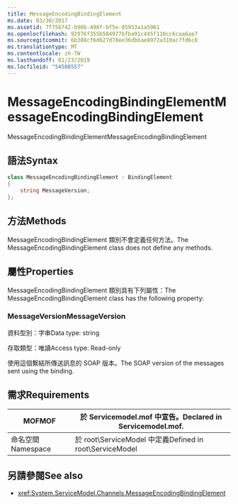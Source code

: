 ```yaml
---
title: MessageEncodingBindingElement
ms.date: 03/30/2017
ms.assetid: 7f750742-b96b-498f-bf5e-05933a1a5961
ms.openlocfilehash: 92976f355b584977bfba91c445f110cc6caa6ae7
ms.sourcegitcommit: 6b308cf6d627d78ee36dbbae8972a310ac7fd6c8
ms.translationtype: MT
ms.contentlocale: zh-TW
ms.lasthandoff: 01/23/2019
ms.locfileid: "54508557"
---
```

# <a name="messageencodingbindingelement"></a><span data-ttu-id="0dfe4-102">MessageEncodingBindingElement</span><span class="sxs-lookup"><span data-stu-id="0dfe4-102">MessageEncodingBindingElement</span></span>
<span data-ttu-id="0dfe4-103">MessageEncodingBindingElement</span><span class="sxs-lookup"><span data-stu-id="0dfe4-103">MessageEncodingBindingElement</span></span>  
  
## <a name="syntax"></a><span data-ttu-id="0dfe4-104">語法</span><span class="sxs-lookup"><span data-stu-id="0dfe4-104">Syntax</span></span>  
```csharp
class MessageEncodingBindingElement : BindingElement
{
    string MessageVersion;  
};  
 ```
  
## <a name="methods"></a><span data-ttu-id="0dfe4-105">方法</span><span class="sxs-lookup"><span data-stu-id="0dfe4-105">Methods</span></span>  
 <span data-ttu-id="0dfe4-106">MessageEncodingBindingElement 類別不會定義任何方法。</span><span class="sxs-lookup"><span data-stu-id="0dfe4-106">The MessageEncodingBindingElement class does not define any methods.</span></span>  
  
## <a name="properties"></a><span data-ttu-id="0dfe4-107">屬性</span><span class="sxs-lookup"><span data-stu-id="0dfe4-107">Properties</span></span>  
 <span data-ttu-id="0dfe4-108">MessageEncodingBindingElement 類別具有下列屬性：</span><span class="sxs-lookup"><span data-stu-id="0dfe4-108">The MessageEncodingBindingElement class has the following property:</span></span>  
  
### <a name="messageversion"></a><span data-ttu-id="0dfe4-109">MessageVersion</span><span class="sxs-lookup"><span data-stu-id="0dfe4-109">MessageVersion</span></span>  
 <span data-ttu-id="0dfe4-110">資料型別：字串</span><span class="sxs-lookup"><span data-stu-id="0dfe4-110">Data type: string</span></span>  
  
 <span data-ttu-id="0dfe4-111">存取類型：唯讀</span><span class="sxs-lookup"><span data-stu-id="0dfe4-111">Access type: Read-only</span></span>  
  
 <span data-ttu-id="0dfe4-112">使用這個繫結所傳送訊息的 SOAP 版本。</span><span class="sxs-lookup"><span data-stu-id="0dfe4-112">The SOAP version of the messages sent using the binding.</span></span>  
  
## <a name="requirements"></a><span data-ttu-id="0dfe4-113">需求</span><span class="sxs-lookup"><span data-stu-id="0dfe4-113">Requirements</span></span>  
  
|<span data-ttu-id="0dfe4-114">MOF</span><span class="sxs-lookup"><span data-stu-id="0dfe4-114">MOF</span></span>|<span data-ttu-id="0dfe4-115">於 Servicemodel.mof 中宣告。</span><span class="sxs-lookup"><span data-stu-id="0dfe4-115">Declared in Servicemodel.mof.</span></span>|  
|---------|-----------------------------------|  
|<span data-ttu-id="0dfe4-116">命名空間</span><span class="sxs-lookup"><span data-stu-id="0dfe4-116">Namespace</span></span>|<span data-ttu-id="0dfe4-117">於 root\ServiceModel 中定義</span><span class="sxs-lookup"><span data-stu-id="0dfe4-117">Defined in root\ServiceModel</span></span>|  
  
## <a name="see-also"></a><span data-ttu-id="0dfe4-118">另請參閱</span><span class="sxs-lookup"><span data-stu-id="0dfe4-118">See also</span></span>
- <xref:System.ServiceModel.Channels.MessageEncodingBindingElement>
